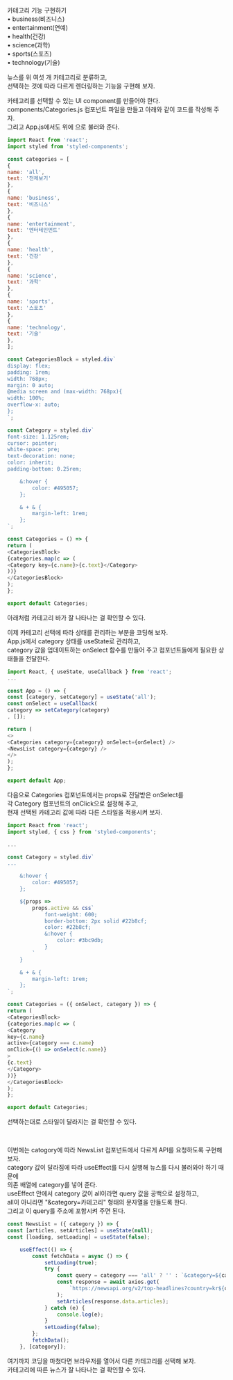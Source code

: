 카테고리 기능 구현하기<br/>
• business(비즈니스)<br/>
• entertainment(연예)<br/>
• health(건강)<br/>
• science(과학)<br/>
• sports(스포츠)<br/>
• technology(기술)<br/>

뉴스를 위 여섯 개 카테고리로 분류하고, <br/>
선택하는 것에 따라 다르게 렌더링하는 기능을 구현해 보자.<br/>

카테고리를 선택할 수 있는 UI component를 만들어야 한다. <br/>
components/Categories.js 컴포넌트 파일을 만들고 아래와 같이 코드를 작성해 주자. <br/>
그리고 App.js에서도 <NewsList /> 위에 <Categories />으로 불러와 준다.<br/>

```javascript
import React from 'react';
import styled from 'styled-components';

const categories = [
{
name: 'all',
text: '전체보기'
},
{
name: 'business',
text: '비즈니스'
},
{
name: 'entertainment',
text: '엔터테인먼트'
},
{
name: 'health',
text: '건강'
},
{
name: 'science',
text: '과학'
},
{
name: 'sports',
text: '스포츠'
},
{
name: 'technology',
text: '기술'
},
];

const CategoriesBlock = styled.div`
display: flex;
padding: 1rem;
width: 768px;
margin: 0 auto;
@media screen and (max-width: 768px){
width: 100%;
overflow-x: auto;
};
`;

const Category = styled.div`
font-size: 1.125rem;
cursor: pointer;
white-space: pre;
text-decoration: none;
color: inherit;
padding-bottom: 0.25rem;

    &:hover {
        color: #495057;
    };

    & + & {
        margin-left: 1rem;
    };
`;

const Categories = () => {
return (
<CategoriesBlock>
{categories.map(c => (
<Category key={c.name}>{c.text}</Category>
))}
</CategoriesBlock>
);
};

export default Categories;
```
아래처럼 카테고리 바가 잘 나타나는 걸 확인할 수 있다. <br/>


이제 카테고리 선택에 따라 상태를 관리하는 부분을 코딩해 보자.  <br/>
App.js에서 category 상태를 useState로 관리하고,  <br/>
category 값을 업데이트하는 onSelect 함수를 만들어 주고 컴포넌트들에게 필요한 상태들을 전달한다. <br/>

```javascript
import React, { useState, useCallback } from 'react';
...

const App = () => {
const [category, setCategory] = useState('all');
const onSelect = useCallback(
category => setCategory(category)
, []);

return (
<>
<Categories category={category} onSelect={onSelect} />
<NewsList category={category} />
</>
);
};

export default App;
```
다음으로 Categories 컴포넌트에서는 props로 전달받은 onSelect를 <br/>
각 Category 컴포넌트의 onClick으로 설정해 주고, <br/>
현재 선택된 카테고리 값에 따라 다른 스타일을 적용시켜 보자.<br/>

```javascript
import React from 'react';
import styled, { css } from 'styled-components';

...

const Category = styled.div`
...

    &:hover {
        color: #495057;
    };

    ${props =>
        props.active && css`
            font-weight: 600;
            border-bottom: 2px solid #22b8cf;
            color: #22b8cf;
            &:hover {
                color: #3bc9db;
            }
        `
    }

    & + & {
        margin-left: 1rem;
    };
`;

const Categories = ({ onSelect, category }) => {
return (
<CategoriesBlock>
{categories.map(c => (
<Category
key={c.name}
active={category === c.name}
onClick={() => onSelect(c.name)}
>
{c.text}
</Category>
))}
</CategoriesBlock>
);
};

export default Categories;
```
선택하는대로 스타일이 달라지는 걸 확인할 수 있다.<br/>

<br/>

이번에는 catogory에 따라 NewsList 컴포넌트에서 다르게 API를 요청하도록 구현해 보자. <br/>
category 값이 달라짐에 따라 useEffect를 다시 실행해 뉴스를 다시 불러와야 하기 때문에 <br/>
의존 배열에 category를 넣어 준다. <br/>
useEffect 안에서 category 값이 all이라면 query 값을 공백으로 설정하고, <br/>
all이 아니라면 "&category=카테고리" 형태의 문자열을 만들도록 한다. <br/>
그리고 이 query를 주소에 포함시켜 주면 된다.<br/>


```javascript
const NewsList = ({ category }) => {
const [articles, setArticles] = useState(null);
const [loading, setLoading] = useState(false);

    useEffect(() => {
        const fetchData = async () => {
            setLoading(true);
            try {
                const query = category === 'all' ? '' : `&category=${category}`;
                const response = await axios.get(
                    `https://newsapi.org/v2/top-headlines?country=kr${query}&apiKey=0a8c4202385d4ec1bb93b7e277b3c51f`
                );
                setArticles(response.data.articles);
            } catch (e) {
                console.log(e);
            }
            setLoading(false);
        };
        fetchData();
    }, [category]);
```
여기까지 코딩을 마쳤다면 브라우저를 열어서 다른 카테고리를 선택해 보자.<br/>
카테고리에 따른 뉴스가 잘 나타나는 걸 확인할 수 있다.<br/>



